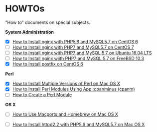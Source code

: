 # HOWTOs

"How to" documents on special subjects.

**System Administration**

- [x] [How to Install nginx with PHP5.6 and MySQL5.7 on CentOS 6](howto-install-nginx-php56-mysql57-on-centos6.md)
- [ ] [How to Install nginx with PHP7 and MySQL5.7 on CentOS 7](howto-install-nginx-php7-mysql57-on-centos7.md)
- [ ] [How to Install nginx with PHP7 and MySQL 5.7 on Ubuntu 16.04 LTS](howto-install-nginx-php7-mysql57-on-ubuntu1604.md)
- [ ] [How to Install nginx wiith PHP7 and MySQL 5.7 on FreeBSD 10.3](howto-install-nginx-php7-mysql57-on-freebsd.md)
- [x] [How to Install postfix on CentOS 6](howto-install-postfix-on-centos6.md)

**Perl**

- [x] [How to Install Multiple Versions of Perl on Mac OS X](howto-install-multiple-versions-of-perl-on-macosx.md)
- [x] [How to Install Perl Modules Using App::cpanminus (cpanm)](howto-install-perl-moudles-using-cpanminus.md)
- [ ] [How to Create a Perl Module](howto-create-a-perl-module.md)

**OS X**

- [ ] [How to Use Macports and Homebrew on Mac OS X](howto-use-macports-and-homebrew-on-macosx.md)
- [ ] [How to Install httpd2.2 with PHP5.6 and MySQL5.7 on Mac OS X](howto-install-httpd22-php56-mysql57-on-macosx.md)

